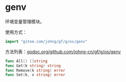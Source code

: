 
# genv

环境变量管理模块。

使用方式：
```go
import "gitee.com/johng/gf/g/os/genv"
```

方法列表：[godoc.org/github.com/johng-cn/gf/g/os/genv](https://godoc.org/github.com/johng-cn/gf/g/os/genv)
```go
func All() []string
func Get(k string) string
func Remove(k string) error
func Set(k, v string) error
```


